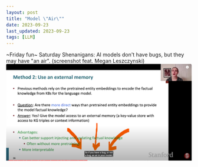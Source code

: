 ```yaml
---
layout: post
title: "Model \"Air\""
date: 2023-09-23
last_updated: 2023-09-23
tags: [LLM]
---
```


~Friday fun~ Saturday Shenanigans: AI models don't have bugs, but they may have "an air". (screenshot feat. Megan Leszczynski)
![Lecture notes](assets/img/model-air.png)